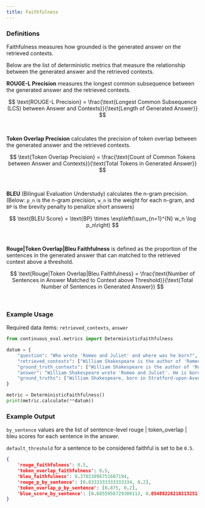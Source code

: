 ```yaml
---
title: Faithfulness
---
```


### Definitions

Faithfulness measures how grounded is the generated answer on the retrieved contexts. 

Below are the list of deterministic metrics that measure the relationship between the generated answer and the retrieved contexts.

**ROUGE-L Precision** measures the longest common subsequence between the generated answer and the retrieved contexts.

$$
\text{ROUGE-L Precision} = \frac{\text{Longest Common Subsequence (LCS) between Answer and Contexts}}{\text{Length of Generated Answer}}
$$

<br>

**Token Overlap Precision** calculates the precision of token overlap between the generated answer and the retrieved contexts.

$$
\text{Token Overlap Precision} = \frac{\text{Count of Common Tokens between Answer and Contexts}}{\text{Total Tokens in Generated Answer}}
$$

<br>


**BLEU** (Bilingual Evaluation Understudy) calculates the n-gram precision. (Below: `p_n` is the n-gram precision, `w_n` is the weight for each n-gram, and `BP` is the brevity penalty to penalize short answers)

$$
\text{BLEU Score} = \text{BP} \times \exp\left(\sum_{n=1}^{N} w_n \log p_n\right)
$$


<br>


**Rouge|Token Overlap|Bleu Faithfulness** is defined as the proportion of the sentences in the generated answer that can matched to the retrieved context above a threshold.


$$
\text{Rouge|Token Overlap|Bleu Faithfulness} = \frac{\text{Number of Sentences in Answer Matched to Context above Threshold}}{\text{Total Number of Sentences in Generated Answer}}
$$

<br>


### Example Usage

Required data items: `retrieved_contexts`, `answer`

```python
from continuous_eval.metrics import DeterministicFaithfulness

datum = {
    "question": "Who wrote 'Romeo and Juliet' and where was he born?",
    "retrieved_contexts": ["William Shakespeare is the author of 'Romeo and Juliet'."],
    "ground_truth_contexts": ["William Shakespeare is the author of 'Romeo and Juliet'.", "William Shakespeare is born in Stratford-upon-Avon."],
    "answer": "William Shakespeare wrote 'Romeo and Juliet'. He is born in Ireland",
    "ground_truths": ["William Shakespeare, born in Stratford-upon-Avon"]
}

metric = DeterministicFaithfulness()
print(metric.calculate(**datum))
```

### Example Output

`by_sentence` values are the list of sentence-level rouge | token_overlap | bleu scores for each sentence in the answer.

`default_threshold` for a sentence to be considered faithful is set to be `0.5`.

```JSON
{
    'rouge_faithfulness': 0.5, 
    'token_overlap_faithfulness': 0.5, 
    'bleu_faithfulness': 0.37023896751607194, 
    'rouge_p_by_sentence': [0.8333333333333334, 0.2], 
    'token_overlap_p_by_sentence': [0.875, 0.2], 
    'blue_score_by_sentence': [0.6855956729300113, 0.05488226210213251]
}
```
